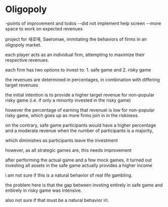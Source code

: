 # Oligopoly 

-points of improvement and todos
--did not implement help screen
--more space to work on expected revenues

project for 새로매, Saeromae, immitating the behaviors of firms in an oligopoly market.

each player acts as an individual firm, attempting to maximize their respective revenues.

each firm has two options to invest to: 1. safe game and 2. risky game

the revenues are determined in percentages, in combination with differing target revenues

the initial intention is to provide a higher target revenue for non-popular risky game (i.e. if only a minority invested in the risky game)

however the percentage of earning that revenuei is low for non-popular risky game, which goes up as more firms join in in the riskiness.

on the contrary, safe game participants would have a higher percentage and a moderate revenue when the number of participants is a majority,

which diminishes as participants leave the investment

however, as all strategic games are, this needs improvement

after performing the actual game and a few mock games, it turned out investing all assets in the safe game actually provides a higher income

i am not sure if this is a natural behavior of real life gambling. 

the problem here is that the gap between invsting entirely in safe game and entiirely in risky game was intensive.

also not sure if that must be a natural behavior irl.

